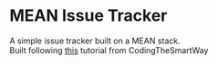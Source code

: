 # MEAN Issue Tracker

A simple issue tracker built on a MEAN stack.  
Built following [this](https://codingthesmartway.com/mean-stack-crash-course/) tutorial from CodingTheSmartWay